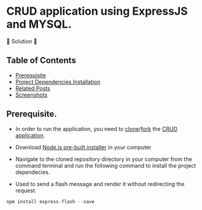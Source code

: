 # CRUD application using ExpressJS and MYSQL.

🚧 Solution 🚧
 
## Table of Contents
- [Prerequisite](#prerequisite)
- [Project Dependencies Installation](#libraries)
- [Related Posts](#related-posts)
- [Screenshots](#screenshots)

## Prerequisite.
- In order to run the application, you need to [clone]("link_to_clone)/[fork]("link_to_fork) the [CRUD application](https://github.com/MartinMugambi/-CRUD-application-using-ExpressJS-and-MYSQL.).

- Download [Node.js pre-built installer]("https://nodejs.org/en/download/) in your computer

- Navigate to the cloned repository directory in your computer from the command terminal and run the following command to install the project dependecies.
- Used to send a flash message and render it without redirecting the request.
 ```js
npm install express-flash --save
```

